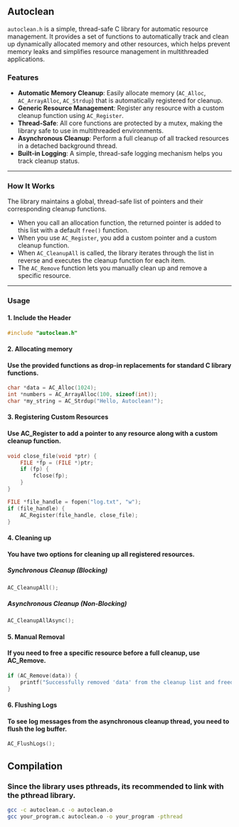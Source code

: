 ## Autoclean

`autoclean.h` is a simple, thread-safe C library for automatic resource management. It provides a set of functions to automatically track and clean up dynamically allocated memory and other resources, which helps prevent memory leaks and simplifies resource management in multithreaded applications.

### Features

- **Automatic Memory Cleanup**: Easily allocate memory (`AC_Alloc`, `AC_ArrayAlloc`, `AC_Strdup`) that is automatically registered for cleanup.
- **Generic Resource Management**: Register any resource with a custom cleanup function using `AC_Register`.
- **Thread-Safe**: All core functions are protected by a mutex, making the library safe to use in multithreaded environments.
- **Asynchronous Cleanup**: Perform a full cleanup of all tracked resources in a detached background thread.
- **Built-in Logging**: A simple, thread-safe logging mechanism helps you track cleanup status.

---

### How It Works

The library maintains a global, thread-safe list of pointers and their corresponding cleanup functions.

- When you call an allocation function, the returned pointer is added to this list with a default `free()` function.
- When you use `AC_Register`, you add a custom pointer and a custom cleanup function.
- When `AC_CleanupAll` is called, the library iterates through the list in reverse and executes the cleanup function for each item.
- The `AC_Remove` function lets you manually clean up and remove a specific resource.

---

### Usage

#### 1. Include the Header

```c
#include "autoclean.h"
```

#### 2. Allocating memory 

#### Use the provided functions as drop-in replacements for standard C library functions.

```c
char *data = AC_Alloc(1024);
int *numbers = AC_ArrayAlloc(100, sizeof(int));
char *my_string = AC_Strdup("Hello, Autoclean!");
```

#### 3. Registering Custom Resources

#### Use AC_Register to add a pointer to any resource along with a custom cleanup function.

```c
void close_file(void *ptr) {
    FILE *fp = (FILE *)ptr;
    if (fp) {
        fclose(fp);
    }
}

FILE *file_handle = fopen("log.txt", "w");
if (file_handle) {
    AC_Register(file_handle, close_file);
}
```

#### 4. Cleaning up

#### You have two options for cleaning up all registered resources.

##### Synchronous Cleanup (Blocking)
```c
AC_CleanupAll();
```

##### Asynchronous Cleanup (Non-Blocking)
```c
AC_CleanupAllAsync();
```

#### 5. Manual Removal

#### If you need to free a specific resource before a full cleanup, use AC_Remove.

```c
if (AC_Remove(data)) {
    printf("Successfully removed 'data' from the cleanup list and freed it.\n");
}
```

#### 6. Flushing Logs

#### To see log messages from the asynchronous cleanup thread, you need to flush the log buffer.

```c
AC_FlushLogs();
```

## Compilation

### Since the library uses pthreads, its recommended to link with the pthread library.

```bash
gcc -c autoclean.c -o autoclean.o
gcc your_program.c autoclean.o -o your_program -pthread
```
